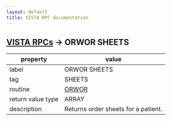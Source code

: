 ```yaml
---
layout: default
title: VISTA RPC documentation
---
```




## [VISTA RPCs](TableOfContent.md) &#8594; ORWOR SHEETS 

 property | value 
--- | --- 
 label | ORWOR SHEETS
 tag | SHEETS
 routine | [ORWOR](http://code.osehra.org/dox/Routine_ORWOR_source.html)
 return value type | ARRAY
 description | Returns order sheets for a patient.